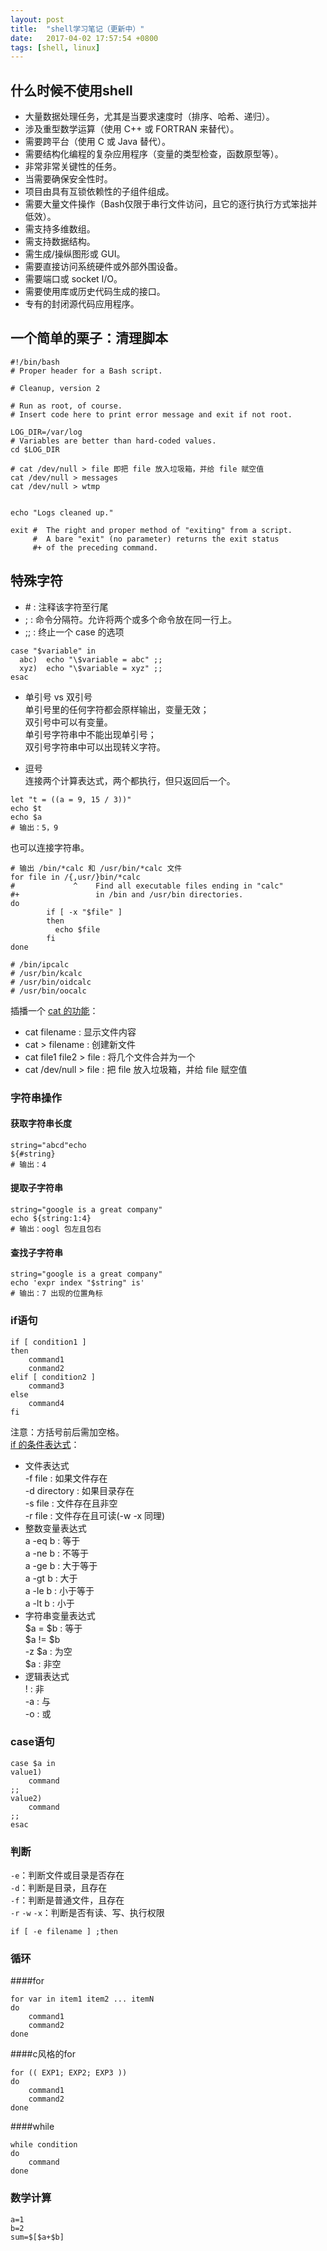 ```yaml
---
layout: post
title:  "shell学习笔记（更新中）"  
date:   2017-04-02 17:57:54 +0800  
tags: [shell, linux]
---  
```

## 什么时候不使用shell  
* 大量数据处理任务，尤其是当要求速度时（排序、哈希、递归）。
* 涉及重型数学运算（使用 C++ 或 FORTRAN 来替代）。  
* 需要跨平台（使用 C 或 Java 替代）。
* 需要结构化编程的复杂应用程序（变量的类型检查，函数原型等）。
* 非常非常关键性的任务。
* 当需要确保安全性时。
* 项目由具有互锁依赖性的子组件组成。
* 需要大量文件操作（Bash仅限于串行文件访问，且它的逐行执行方式笨拙并低效）。
* 需支持多维数组。
* 需支持数据结构。
* 需生成/操纵图形或 GUI。
* 需要直接访问系统硬件或外部外围设备。
* 需要端口或 socket I/O。
* 需要使用库或历史代码生成的接口。
* 专有的封闭源代码应用程序。

## 一个简单的栗子：清理脚本  
```shell  
#!/bin/bash
# Proper header for a Bash script.

# Cleanup, version 2

# Run as root, of course.
# Insert code here to print error message and exit if not root.

LOG_DIR=/var/log
# Variables are better than hard-coded values.
cd $LOG_DIR

# cat /dev/null > file 即把 file 放入垃圾箱，并给 file 赋空值
cat /dev/null > messages
cat /dev/null > wtmp


echo "Logs cleaned up."

exit #  The right and proper method of "exiting" from a script.
     #  A bare "exit" (no parameter) returns the exit status
     #+ of the preceding command.   
```  

## 特殊字符  
* \# : 注释该字符至行尾  
* ; : 命令分隔符。允许将两个或多个命令放在同一行上。  
* ;; : 终止一个 case 的选项  
```shell  
case "$variable" in
  abc)  echo "\$variable = abc" ;;
  xyz)  echo "\$variable = xyz" ;;
esac  
```  
* 单引号 vs 双引号  
单引号里的任何字符都会原样输出，变量无效；  
双引号中可以有变量。  
单引号字符串中不能出现单引号；  
双引号字符串中可以出现转义字符。  

* 逗号  
连接两个计算表达式，两个都执行，但只返回后一个。  
```shell  
let "t = ((a = 9, 15 / 3))"
echo $t
echo $a
# 输出：5，9  
```  
也可以连接字符串。   
```shell  
# 输出 /bin/*calc 和 /usr/bin/*calc 文件
for file in /{,usr/}bin/*calc
#             ^    Find all executable files ending in "calc"
#+                 in /bin and /usr/bin directories.
do
        if [ -x "$file" ]
        then
          echo $file
        fi
done

# /bin/ipcalc
# /usr/bin/kcalc
# /usr/bin/oidcalc
# /usr/bin/oocalc  

```  


插播一个 [cat 的功能](http://www.cnblogs.com/perfy/archive/2012/07/23/2605550.html)：
* cat filename : 显示文件内容
* cat > filename : 创建新文件
* cat file1 file2 > file : 将几个文件合并为一个
* cat /dev/null > file : 把 file 放入垃圾箱，并给 file 赋空值


### 字符串操作
#### 获取字符串长度   
```shell  
string="abcd"echo
${#string}
# 输出：4  
```  

#### 提取子字符串  
```shell  
string="google is a great company"
echo ${string:1:4}
# 输出：oogl 包左且包右  
```  

#### 查找子字符串  
```shell  
string="google is a great company"
echo 'expr index "$string" is'
# 输出：7 出现的位置角标  
```  

### if语句
```shell  
if [ condition1 ]
then
	command1
	conmand2
elif [ condition2 ]
	command3
else
	command4
fi  
```  
注意：方括号前后需加空格。  
[if 的条件表达式](http://www.cnblogs.com/myitm/archive/2012/07/05/2577416.html)：  
* 文件表达式  
-f file : 如果文件存在  
-d directory : 如果目录存在  
-s file : 文件存在且非空  
-r file : 文件存在且可读(-w -x 同理)  
* 整数变量表达式  
a -eq b : 等于  
a -ne b : 不等于  
a -ge b : 大于等于  
a -gt b : 大于  
a -le b : 小于等于  
a -lt b : 小于  
* 字符串变量表达式  
$a = $b : 等于  
$a != $b  
-z $a : 为空  
$a : 非空  
* 逻辑表达式  
! : 非  
-a : 与  
-o : 或  

### case语句  
```shell  
case $a in
value1)
	command
;;
value2)
	command
;;
esac  
```  

### 判断  
`-e`：判断文件或目录是否存在  
`-d`：判断是目录，且存在  
`-f`：判断是普通文件，且存在  
`-r`  `-w`  `-x`：判断是否有读、写、执行权限  
```shell  
if [ -e filename ] ;then   
```  

### 循环  
####for  
```shell  
for var in item1 item2 ... itemN
do
	command1
	command2
done  
```  

####c风格的for  
```shell  
for (( EXP1; EXP2; EXP3 ))
do
	command1
	command2
done  
```  

####while  
```shell  
while condition
do
	command
done  
```  

### 数学计算
```shell    
a=1
b=2
sum=$[$a+$b]    
```  